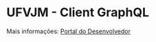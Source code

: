# UFVJM - Client GraphQL

Mais informações: [Portal do Desenvolvedor](https://portal-dev-teste.dds.ufvjm.edu.br/)
